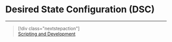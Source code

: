 ﻿
# Desired State Configuration (DSC)




---

> [!div class="nextstepaction"]  
> [Scripting and Development](Scripting-and-Development)
